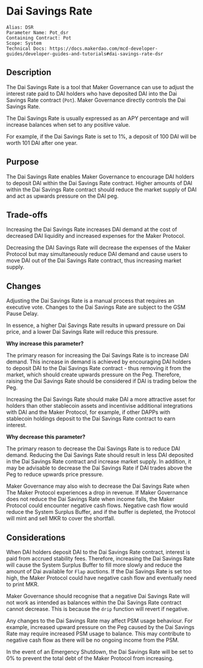 # Dai Savings Rate

```
Alias: DSR
Parameter Name: Pot_dsr
Containing Contract: Pot
Scope: System
Technical Docs: https://docs.makerdao.com/mcd-developer-guides/developer-guides-and-tutorials#dai-savings-rate-dsr
```

## Description
The Dai Savings Rate is a tool that Maker Governance can use to adjust the interest rate paid to DAI holders who have deposited DAI into the Dai Savings Rate contract (`Pot`). Maker Governance directly controls the Dai Savings Rate.

The Dai Savings Rate is usually expressed as an APY percentage and will increase balances when set to any positive value.

For example, if the Dai Savings Rate is set to 1%, a deposit of 100 DAI will be worth 101 DAI after one year.

## Purpose

The Dai Savings Rate enables Maker Governance to encourage DAI holders to deposit DAI within the Dai Savings Rate contract. Higher amounts of DAI within the Dai Savings Rate contract should reduce the market supply of DAI and act as upwards pressure on the DAI peg.

## Trade-offs

Increasing the Dai Savings Rate increases DAI demand at the cost of decreased DAI liquidity and increased expenses for the Maker Protocol.

Decreasing the DAI Savings Rate will decrease the expenses of the Maker Protocol but may simultaneously reduce DAI demand and cause users to move DAI out of the Dai Savings Rate contract, thus increasing market supply.

## Changes
Adjusting the Dai Savings Rate is a manual process that requires an executive vote. Changes to the Dai Savings Rate are subject to the GSM Pause Delay.

In essence, a higher Dai Savings Rate results in upward pressure on Dai price, and a lower Dai Savings Rate will reduce this pressure.

**Why increase this parameter?**

The primary reason for increasing the Dai Savings Rate is to increase DAI demand. This increase in demand is achieved by encouraging DAI holders to deposit DAI to the Dai Savings Rate contract - thus removing it from the market, which should create upwards pressure on the Peg. Therefore, raising the Dai Savings Rate should be considered if DAI is trading below the Peg.

Increasing the Dai Savings Rate should make DAI a more attractive asset for holders than other stablecoin assets and incentivise additional integrations with DAI and the Maker Protocol, for example, if other DAPPs with stablecoin holdings deposit to the Dai Savings Rate contract to earn interest.

**Why decrease this parameter?**

The primary reason to decrease the Dai Savings Rate is to reduce DAI demand. Reducing the Dai Savings Rate should result in less DAI deposited in the Dai Savings Rate contract and increase market supply. In addition, it may be advisable to decrease the Dai Savings Rate if DAI trades above the Peg to reduce upwards price pressure.

Maker Governance may also wish to decrease the Dai Savings Rate when The Maker Protocol experiences a drop in revenue. If Maker Governance does not reduce the Dai Savings Rate when income falls, the Maker Protocol could encounter negative cash flows. Negative cash flow would reduce the System Surplus Buffer, and if the buffer is depleted, the Protocol will mint and sell MKR to cover the shortfall.

## Considerations
When DAI holders deposit DAI to the Dai Savings Rate contract, interest is paid from accrued stability fees. Therefore, increasing the Dai Savings Rate will cause the System Surplus Buffer to fill more slowly and reduce the amount of Dai available for `Flap` auctions. If the Dai Savings Rate is set too high, the Maker Protocol could have negative cash flow and eventually need to print MKR.

Maker Governance should recognise that a negative Dai Savings Rate will not work as intended as balances within the Dai Savings Rate contract cannot decrease. This is because the `drip` function will revert if negative.

Any changes to the Dai Savings Rate may affect PSM usage behaviour. For example, increased upward pressure on the Peg caused by the Dai Savings Rate may require increased PSM usage to balance. This may contribute to negative cash flow as there will be no ongoing income from the PSM.

In the event of an Emergency Shutdown, the Dai Savings Rate will be set to 0% to prevent the total debt of the Maker Protocol from increasing.
